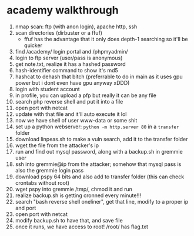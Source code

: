 
academy walkthrough
========================
1. nmap scan: ftp (with anon login), apache http, ssh
2. scan directories (dirbuster or a ffuf)
    * ffuf has the advantage that it only does depth-1 searching so it'll be quicker
3. find /academy/ login portal and /phpmyadmin/
4. login to ftp server (user/pass is anonymous)
5. get note.txt, realize it has a hashed password
6. hash-identifier command to show it's md5
7. hashcat to dehash that bitch (preferrable to do in main as it uses gpu power but i dont even have gpu anyway xDDD)
8. login with student account
9. in profile, you can upload a pfp but really it can be any file
10. search php reverse shell and put it into a file
11. open port with netcat
12. update with that file and it'll auto execute it lol
13. now we have shell of user www-data or some shit
14. set up a python webserver: `python -m http.server 80` in a `transfer` folder
15. download linpeas.sh to make a vuln search, add it to the transfer folder
16. wget the file from the attacker's ip
17. run and find out mysql password, along with a backup.sh in gremmie user
18. ssh into gremmie@ip from the attacker; somehow that mysql pass is also the gremmie login pass
19. download pspy 64 bits and also add to transfer folder (this can check crontabs without root)
20. wget pspy into gremmie /tmp/, chmod it and run
21. realize backup.sh is getting cronned every minute!!!
22. search "bash reverse shell oneliner", get that line, modify to a proper ip and port
23. open port with netcat
23. modify backup.sh to have that, and save file
24. once it runs, we have access to root! /root/ has flag.txt
